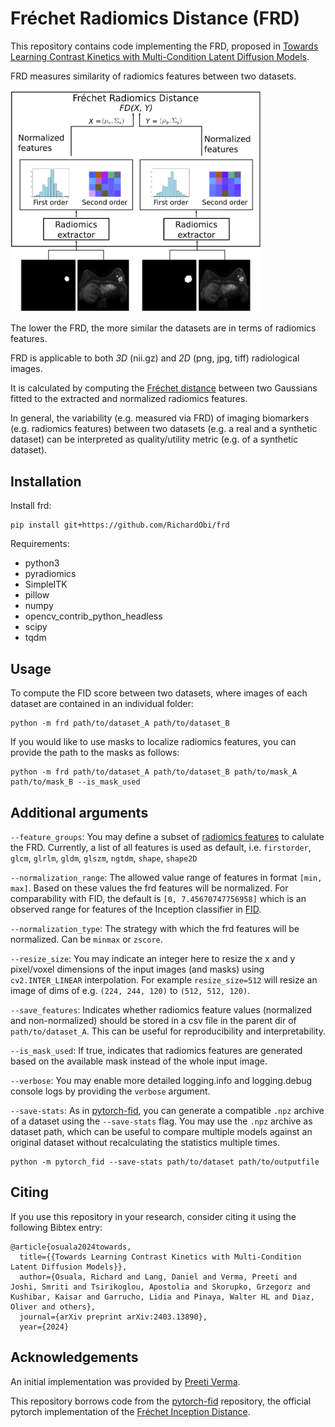 <!---[![PyPI](https://img.shields.io/pypi/v/frd.svg)](https://pypi.org/project/frd/)--->

# Fréchet Radiomics Distance (FRD)

This repository contains code implementing the FRD, proposed in [Towards Learning Contrast Kinetics with Multi-Condition Latent Diffusion Models](https://arxiv.org/abs/2403.13890).

FRD measures similarity of radiomics features between two datasets. 

<img src="docs/frd.png" alt="frd overview" width="400"/>

The lower the FRD, the more similar the datasets are in terms of radiomics features.

FRD is applicable to both _3D_ (nii.gz) and _2D_ (png, jpg, tiff) radiological images.

It is calculated by computing the [Fréchet distance](https://en.wikipedia.org/wiki/Fr%C3%A9chet_distance) between two Gaussians fitted to the extracted and normalized radiomics features.

In general, the variability (e.g. measured via FRD) of imaging biomarkers (e.g. radiomics features) between two datasets (e.g. a real and a synthetic dataset) can be interpreted as quality/utility metric (e.g. of a synthetic dataset).

## Installation

<!--- Install from [pip](https://pypi.org/project/frd/): --->
Install frd:

```
pip install git+https://github.com/RichardObi/frd
```

Requirements:
- python3
- pyradiomics
- SimpleITK
- pillow
- numpy
- opencv_contrib_python_headless
- scipy
- tqdm

## Usage

To compute the FID score between two datasets, where images of each dataset are contained in an individual folder:
```
python -m frd path/to/dataset_A path/to/dataset_B
```

If you would like to use masks to localize radiomics features, you can provide the path to the masks as follows:
```
python -m frd path/to/dataset_A path/to/dataset_B path/to/mask_A path/to/mask_B --is_mask_used
```

## Additional arguments

`--feature_groups`: You may define a subset of [radiomics features](https://pyradiomics.readthedocs.io/en/latest/customization.html#enabled-features) to calulate the FRD. Currently, a list of all features is used as default, i.e. `firstorder`, `glcm`, `glrlm`, `gldm`, `glszm`, `ngtdm`, `shape`, `shape2D`   

`--normalization_range`: The allowed value range of features in format `[min, max]`. Based on these values the frd features will be normalized. For comparability with FID, the default is `[0, 7.45670747756958]` which is an observed range for features of the Inception classifier in [FID](https://arxiv.org/abs/1706.08500). 

`--normalization_type`: The strategy with which the frd features will be normalized. Can be `minmax` or `zscore`.

`--resize_size`: You may indicate an integer here to resize the x and y pixel/voxel dimensions of the input images (and masks) using `cv2.INTER_LINEAR` interpolation. For example `resize_size=512` will resize an image of dims of e.g. `(224, 244, 120)` to `(512, 512, 120)`.

`--save_features`: Indicates whether radiomics feature values (normalized and non-normalized) should be stored in a csv file in the parent dir of `path/to/dataset_A`. This can be useful for reproducibility and interpretability.

`--is_mask_used`: If true, indicates that radiomics features are generated based on the available mask instead of the whole input image.

`--verbose`: You may enable more detailed logging.info and logging.debug console logs by providing the `verbose` argument.

`--save-stats`:
As in [pytorch-fid](https://github.com/mseitzer/pytorch-fid), you can generate a compatible `.npz` archive of a dataset using the `--save-stats` flag. 
You may use the `.npz` archive as dataset path, which can be useful to compare multiple models against an original dataset without recalculating the statistics multiple times.
```
python -m pytorch_fid --save-stats path/to/dataset path/to/outputfile
```


## Citing

If you use this repository in your research, consider citing it using the following Bibtex entry:
```
@article{osuala2024towards,
  title={{Towards Learning Contrast Kinetics with Multi-Condition Latent Diffusion Models}},
  author={Osuala, Richard and Lang, Daniel and Verma, Preeti and Joshi, Smriti and Tsirikoglou, Apostolia and Skorupko, Grzegorz and Kushibar, Kaisar and Garrucho, Lidia and Pinaya, Walter HL and Diaz, Oliver and others},
  journal={arXiv preprint arXiv:2403.13890},
  year={2024}
```

## Acknowledgements

An initial implementation was provided by [Preeti Verma](https://github.com/preeti-verma8600).

This repository borrows code from the [pytorch-fid](https://github.com/mseitzer/pytorch-fid) repository, the official pytorch implementation of the [Fréchet Inception Distance](https://arxiv.org/abs/1706.08500).

